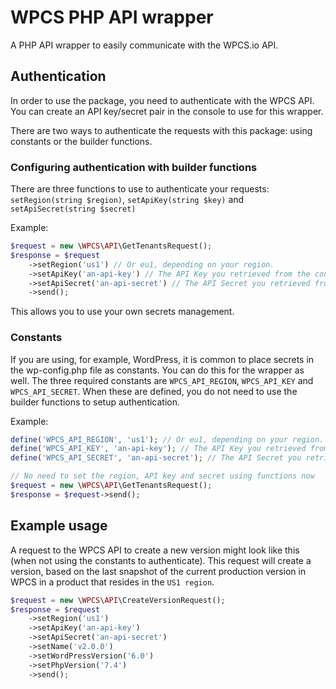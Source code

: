 # WPCS PHP API wrapper

A PHP API wrapper to easily communicate with the WPCS.io API.

## Authentication

In order to use the package, you need to authenticate with the WPCS API. You can create an API key/secret pair in the console to use for this wrapper.

There are two ways to authenticate the requests with this package: using constants or the builder functions.

### Configuring authentication with builder functions

There are three functions to use to authenticate your requests: `setRegion(string $region)`, `setApiKey(string $key)` and `setApiSecret(string $secret)`

Example:

```php
$request = new \WPCS\API\GetTenantsRequest();
$response = $request
    ->setRegion('us1') // Or eu1, depending on your region.
    ->setApiKey('an-api-key') // The API Key you retrieved from the console
    ->setApiSecret('an-api-secret') // The API Secret you retrieved from the console
    ->send();
```

This allows you to use your own secrets management.

### Constants

If you are using, for example, WordPress, it is common to place secrets in the wp-config.php file as constants. You can do this for the wrapper as well. The three required constants are `WPCS_API_REGION`, `WPCS_API_KEY` and `WPCS_API_SECRET`. When these are defined, you do not need to use the builder functions to setup authentication.

Example:
```php
define('WPCS_API_REGION', 'us1'); // Or eu1, depending on your region.
define('WPCS_API_KEY', 'an-api-key'); // The API Key you retrieved from the console
define('WPCS_API_SECRET', 'an-api-secret'); // The API Secret you retrieved from the console

// No need to set the region, API key and secret using functions now
$request = new \WPCS\API\GetTenantsRequest();
$response = $request->send();
```

## Example usage

A request to the WPCS API to create a new version might look like this (when not using the constants to authenticate). This request will create a version, based on the last snapshot of the current production version in WPCS in a product that resides in the `US1 region`.

```php
$request = new \WPCS\API\CreateVersionRequest();
$response = $request
    ->setRegion('us1')
    ->setApiKey('an-api-key')
    ->setApiSecret('an-api-secret')
    ->setName('v2.0.0')
    ->setWordPressVersion('6.0')
    ->setPhpVersion('7.4')
    ->send();
```
